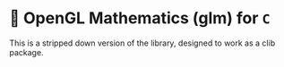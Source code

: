 # 🎥 OpenGL Mathematics (glm) for `C`

This is a stripped down version of the library, designed to work as a clib package.
